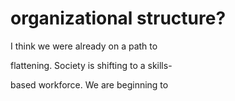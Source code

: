 # organizational structure?

I think we were already on a path to

flattening. Society is shifting to a skills-

based workforce. We are beginning to
